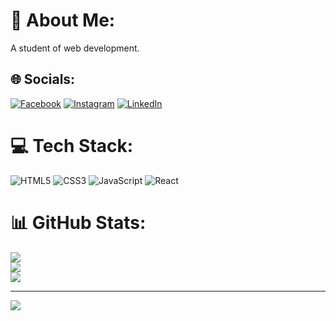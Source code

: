 # 💫 About Me:
A student of web development.


## 🌐 Socials:
[![Facebook](https://img.shields.io/badge/Facebook-%231877F2.svg?logo=Facebook&logoColor=white)](https://facebook.com/raniery.tibau) [![Instagram](https://img.shields.io/badge/Instagram-%23E4405F.svg?logo=Instagram&logoColor=white)](https://instagram.com/tibau.raniery) [![LinkedIn](https://img.shields.io/badge/LinkedIn-%230077B5.svg?logo=linkedin&logoColor=white)](https://linkedin.com/in/raniery.tibau) 

# 💻 Tech Stack:
![HTML5](https://img.shields.io/badge/html5-%23E34F26.svg?style=for-the-badge&logo=html5&logoColor=white) ![CSS3](https://img.shields.io/badge/css3-%231572B6.svg?style=for-the-badge&logo=css3&logoColor=white) ![JavaScript](https://img.shields.io/badge/javascript-%23323330.svg?style=for-the-badge&logo=javascript&logoColor=%23F7DF1E) ![React](https://img.shields.io/badge/react-%2320232a.svg?style=for-the-badge&logo=react&logoColor=%2361DAFB)
# 📊 GitHub Stats:
![](https://github-readme-stats.vercel.app/api?username=ranierytibau&theme=react&hide_border=false&include_all_commits=true&count_private=true)<br/>
![](https://github-readme-streak-stats.herokuapp.com/?user=ranierytibau&theme=react&hide_border=false)<br/>
![](https://github-readme-stats.vercel.app/api/top-langs/?username=ranierytibau&theme=react&hide_border=false&include_all_commits=true&count_private=true&layout=compact)

---
[![](https://visitcount.itsvg.in/api?id=ranierytibau&icon=2&color=12)](https://visitcount.itsvg.in)

<!-- Proudly created with GPRM ( https://gprm.itsvg.in ) -->
